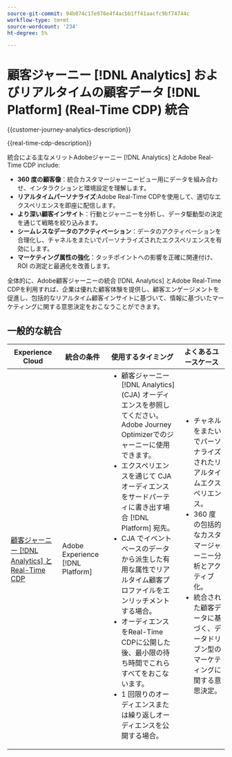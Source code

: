 ```yaml
---
source-git-commit: 94b074c17e976e4f4acbb1ff41aacfc9bf74744c
workflow-type: tm+mt
source-wordcount: '234'
ht-degree: 5%

---
```



# 顧客ジャーニー [!DNL Analytics] およびリアルタイムの顧客データ [!DNL Platform] (Real-Time CDP) 統合

{{customer-journey-analytics-description}}

{{real-time-cdp-description}}

統合による主なメリットAdobeジャーニー [!DNL Analytics] とAdobe Real-Time CDP include\:

+ **360 度の顧客像**：統合カスタマージャーニービュー用にデータを組み合わせ、インタラクションと環境設定を理解します。
+ **リアルタイムパーソナライズ**:Adobe Real-Time CDPを使用して、適切なエクスペリエンスを即座に配信します。
+ **より深い顧客インサイト**：行動とジャーニーを分析し、データ駆動型の決定を通じて戦略を絞り込みます。
+ **シームレスなデータのアクティベーション**：データのアクティベーションを合理化し、チャネルをまたいでパーソナライズされたエクスペリエンスを有効にします。
+ **マーケティング属性の強化**：タッチポイントへの影響を正確に関連付け、ROI の測定と最適化を改善します。

全体的に、Adobe顧客ジャーニーの統合 [!DNL Analytics] とAdobe Real-Time CDPを利用すれば、企業は優れた顧客体験を提供し、顧客エンゲージメントを促進し、包括的なリアルタイム顧客インサイトに基づいて、情報に基づいたマーケティングに関する意思決定をおこなうことができます。

## 一般的な統合

<table>
    <thead>
        <tr>
            <th>Experience Cloud</th>
            <th>統合の条件</th>
            <th>使用するタイミング</th>
            <th>よくあるユースケース</th>
        </tr>
    </thead>
    <tbody>
        <tr>
            <td><a href="https://experienceleague.adobe.com/docs/customer-journey-analytics-learn/tutorials/components/audiences/audience-publishing-for-cja.html?lang=ja" target="_blank" rel="noreferrer">顧客ジャーニー [!DNL Analytics] とReal-Time CDP</a></td>
            <td>Adobe Experience [!DNL Platform]</td>
            <td>
                <ul style="margin-top: 0;">
                    <li>顧客ジャーニー [!DNL Analytics] (CJA) オーディエンスを参照してください。Adobe Journey Optimizerでのジャーニーに使用できます。</li>
                    <li>エクスペリエンスを通じて CJA オーディエンスをサードパーティに書き出す場合 [!DNL Platform] 宛先。</li>
                    <li>CJA でイベントベースのデータから派生した有用な属性でリアルタイム顧客プロファイルをエンリッチメントする場合。</li>
                    <li>オーディエンスをReal-Time CDPに公開した後、最小限の待ち時間でこれらすべてをおこないます。</li>
                    <li>1 回限りのオーディエンスまたは繰り返しオーディエンスを公開する場合。</li>
                </ul>
            </td>
            <td>
              <ul style="margin-top: 0;">
                <li>チャネルをまたいでパーソナライズされたリアルタイムエクスペリエンス。</li>
                <li>360 度の包括的なカスタマージャーニー分析とアクティブ化。</li>
                <li>統合された顧客データに基づく、データドリブン型のマーケティングに関する意思決定。</li>
              </ul>
            </td>
        </tr>        
    </tbody>          
</table>
